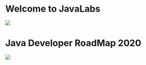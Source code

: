 # Welcome to JavaLabs

![](https://raw.githubusercontent.com/sangam14/JavaLabs/master/img/javalabs.png)


# Java Developer RoadMap 2020


![](https://raw.githubusercontent.com/sangam14/JavaLabs/master/img/java-developer-roadmap.png)
